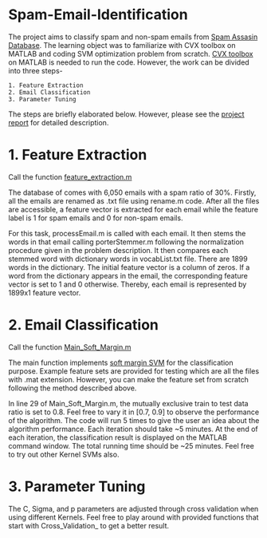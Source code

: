 # Spam-Email-Identification
The project aims to classify spam and non-spam emails from [Spam Assasin Database](http://spamassassin.apache.org/index.html).
The learning object was to familiarize with CVX toolbox on MATLAB and coding SVM optimization problem from scratch. 
[CVX toolbox](http://cvxr.com/cvx/) on MATLAB is needed to run the code. However, the work can be divided into three steps-

    1. Feature Extraction
    2. Email Classification
    3. Parameter Tuning

The steps are briefly elaborated below. However, please see the 
[project report](https://github.com/tashrifbillah/Spam-Email-Identification/blob/master/Spam%20Email%20Classification%20Project.pdf)
for detailed description.

# 1. Feature Extraction
Call the function [feature_extraction.m](https://github.com/tashrifbillah/Spam-Email-Identification/blob/master/feature_extraction.m)

The database of comes with 6,050 emails with a spam ratio of 30%. Firstly, all the emails are renamed as .txt file
using rename.m code. After all the files are accessible, a feature
vector is extracted for each email while the feature label is 1 for spam emails and 0 for non-spam emails.

For this task, processEmail.m is called with each email. It then stems the words in that email calling
porterStemmer.m following the normalization procedure given in the problem description. It then
compares each stemmed word with dictionary words in vocabList.txt file. There are 1899 words
in the dictionary. The initial feature vector is a column of zeros. If a word from the dictionary
appears in the email, the corresponding feature vector is set to 1 and 0 otherwise. Thereby, each
email is represented by 1899x1 feature vector.

# 2. Email Classification
Call the function [Main_Soft_Margin.m](https://github.com/tashrifbillah/Spam-Email-Identification/blob/master/Main_Soft_Margin.m)

The main function implements [soft margin SVM](http://www.di.ens.fr/~mallat/papiers/svmtutorial.pdf) for the classification purpose.
Example feature sets are provided for testing which are all the files with .mat extension.
However, you can make the feature set from scratch following the method described above.

In line 29 of Main_Soft_Margin.m, the mutually exclusive train to test data ratio is set to 0.8. Feel free to vary it in [0.7, 0.9]
to observe the performance of the algorithm. The code will run 5 times to give the user an idea about the algorithm performance.
Each iteration should take ~5 minutes. At the end of each iteration, the classification result is displayed on the MATLAB command window. The total running time should be ~25 minutes. Feel free to try out other Kernel SVMs also.

# 3. Parameter Tuning
The C, Sigma, and p parameters are adjusted through cross validation when using different Kernels. Feel free to play around with
provided functions that start with Cross_Validation_ to get a better result.
